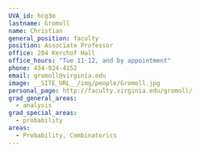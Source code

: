 ```yaml
---
UVA_id: hcg3m
lastname: Gromoll
name: Christian
general_position: faculty
position: Associate Professor
office: 204 Kerchof Hall
office_hours: "Tue 11-12, and by appointment"
phone: 434-924-4152
email: gromoll@virginia.edu
image: __SITE_URL__/img/people/Gromoll.jpg
personal_page: http://faculty.virginia.edu/gromoll/
grad_general_areas:
  - analysis
grad_special_areas:
  - probability
areas:
  - Probability, Combinatorics
---
```

